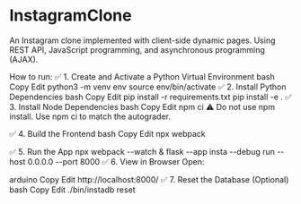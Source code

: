 # InstagramClone
An Instagram clone implemented with client-side dynamic pages. Using REST API, JavaScript programming, and asynchronous programming (AJAX).

How to run:
✅ 1. Create and Activate a Python Virtual Environment
bash
Copy
Edit
python3 -m venv env
source env/bin/activate
✅ 2. Install Python Dependencies
bash
Copy
Edit
pip install -r requirements.txt
pip install -e .
✅ 3. Install Node Dependencies
bash
Copy
Edit
npm ci
⚠️ Do not use npm install. Use npm ci to match the autograder.

✅ 4. Build the Frontend
bash
Copy
Edit
npx webpack

✅ 5. Run the App
npx webpack --watch &
flask --app insta --debug run --host 0.0.0.0 --port 8000
✅ 6. View in Browser
Open:

arduino
Copy
Edit
http://localhost:8000/
✅ 7. Reset the Database (Optional)
bash
Copy
Edit
./bin/instadb reset
